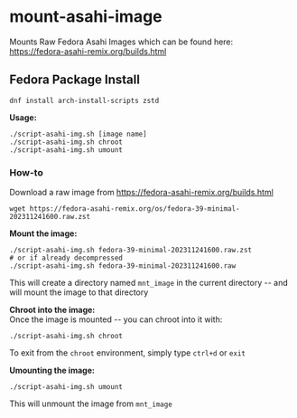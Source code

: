 # mount-asahi-image

Mounts Raw Fedora Asahi Images which can be found here:  
https://fedora-asahi-remix.org/builds.html


## Fedora Package Install
```dnf install arch-install-scripts zstd```

**Usage:**
```
./script-asahi-img.sh [image name]
./script-asahi-img.sh chroot
./script-asahi-img.sh umount
```


### How-to
Download a raw image from https://fedora-asahi-remix.org/builds.html  
```
wget https://fedora-asahi-remix.org/os/fedora-39-minimal-202311241600.raw.zst
```

**Mount the image:**
```
./script-asahi-img.sh fedora-39-minimal-202311241600.raw.zst
# or if already decompressed
./script-asahi-img.sh fedora-39-minimal-202311241600.raw
```
This will create a directory named `mnt_image` in the current directory -- and will mount the image to that directory

**Chroot into the image:**  
Once the image is mounted -- you can chroot into it with:  
```
./script-asahi-img.sh chroot
```
To exit from the `chroot` environment, simply type `ctrl+d` or `exit`  

**Umounting the image:**
```
./script-asahi-img.sh umount
```
This will unmount the image from `mnt_image`  

